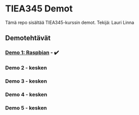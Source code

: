 # TIEA345 Demot
Tämä repo sisältää TIEA345-kurssin demot.
Tekijä: Lauri Linna

## Demotehtävät

### [Demo 1: Raspbian](/demo1) - :heavy_check_mark:

### Demo 2 - kesken
### Demo 3 - kesken
### Demo 4 - kesken
### Demo 5 - kesken
